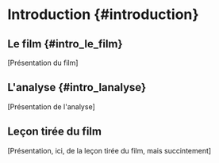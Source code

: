 # Introduction {#introduction}

## Le film {#intro_le_film}

[Présentation du film]

## L'analyse {#intro_lanalyse}

[Présentation de l'analyse]

## Leçon tirée du film

[Présentation, ici, de la leçon tirée du film, mais succintement]

